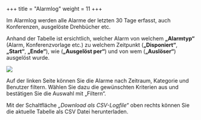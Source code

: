 +++
title = "Alarmlog"
weight = 11
+++



Im Alarmlog werden alle Alarme der letzten 30 Tage erfasst, auch Konferenzen, ausgelöste Drehbücher etc.

Anhand der Tabelle ist ersichtlich, welcher Alarm von welchem **„Alarmtyp“** (Alarm, Konferenzvorlage etc.) zu welchem Zeitpunkt (**„Disponiert“**, **„Start“**, **„Ende“**), wie (**„Ausgelöst per“**) und von wem (**„Auslöser“**) ausgelöst wurde. 


![](/img/admin_alarmlog.png?classes=shadow)

Auf der linken Seite können Sie die Alarme nach Zeitraum, Kategorie und Benutzer filtern. 
Wählen Sie dazu die gewünschten Kriterien aus und bestätigen Sie die Auswahl mit „Filtern“.



Mit der Schaltfläche *„Download als CSV-Logfile“* oben rechts können Sie die aktuelle Tabelle als CSV Datei herunterladen.
